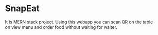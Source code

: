 # SnapEat
It is MERN stack project. Using this webapp you can scan QR on the table on view menu and order food without waiting for waiter.

